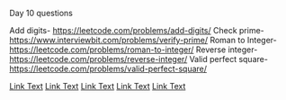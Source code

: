 Day 10 questions 
 
Add digits- 
https://leetcode.com/problems/add-digits/ 
Check prime- 
https://www.interviewbit.com/problems/verify-prime/ 
Roman to Integer- 
https://leetcode.com/problems/roman-to-integer/ 
Reverse integer- 
https://leetcode.com/problems/reverse-integer/ 
Valid perfect square- 
https://leetcode.com/problems/valid-perfect-square/ 
 

[Link Text](https://leetcode.com/problems/add-digits/)
[Link Text](https://www.interviewbit.com/problems/verify-prime/)
[Link Text](https://leetcode.com/problems/roman-to-integer/)
[Link Text](https://leetcode.com/problems/reverse-integer/)
[Link Text](https://leetcode.com/problems/valid-perfect-square/)